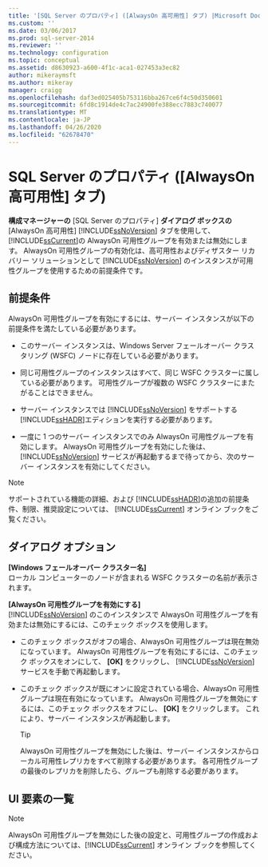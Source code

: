 ```yaml
---
title: '[SQL Server のプロパティ] ([AlwaysOn 高可用性] タブ) |Microsoft Docs'
ms.custom: ''
ms.date: 03/06/2017
ms.prod: sql-server-2014
ms.reviewer: ''
ms.technology: configuration
ms.topic: conceptual
ms.assetid: d8630923-a600-4f1c-aca1-027453a3ec82
author: mikeraymsft
ms.author: mikeray
manager: craigg
ms.openlocfilehash: daf3ed025405b753116bba267ce6f4c50d350601
ms.sourcegitcommit: 6fd8c1914de4c7ac24900fe388ecc7883c740077
ms.translationtype: MT
ms.contentlocale: ja-JP
ms.lasthandoff: 04/26/2020
ms.locfileid: "62678470"
---
```

# <a name="sql-server-properties-alwayson-high-availability-tab"></a>SQL Server のプロパティ ([AlwaysOn 高可用性] タブ)
  **構成マネージャーの** [SQL Server のプロパティ] **ダイアログ ボックスの** [AlwaysOn 高可用性] [!INCLUDE[ssNoVersion](../../includes/ssnoversion-md.md)] タブを使用して、 [!INCLUDE[ssCurrent](../../includes/sscurrent-md.md)]の AlwaysOn 可用性グループを有効または無効にします。 AlwaysOn 可用性グループの有効化は、高可用性およびディザスター リカバリー ソリューションとして [!INCLUDE[ssNoVersion](../../includes/ssnoversion-md.md)] のインスタンスが可用性グループを使用するための前提条件です。  
  
##  <a name="prerequisites"></a><a name="Prerequisites"></a> 前提条件  
 AlwaysOn 可用性グループを有効にするには、サーバー インスタンスが以下の前提条件を満たしている必要があります。  
  
-   このサーバー インスタンスは、Windows Server フェールオーバー クラスタリング (WSFC) ノードに存在している必要があります。  
  
-   同じ可用性グループのインスタンスはすべて、同じ WSFC クラスターに属している必要があります。 可用性グループが複数の WSFC クラスターにまたがることはできません。  
  
-   サーバー インスタンスでは [!INCLUDE[ssNoVersion](../../includes/ssnoversion-md.md)] をサポートする [!INCLUDE[ssHADR](../../includes/sshadr-md.md)]エディションを実行する必要があります。  
  
-   一度に 1 つのサーバー インスタンスでのみ AlwaysOn 可用性グループを有効にします。 AlwaysOn 可用性グループを有効にした後は、 [!INCLUDE[ssNoVersion](../../includes/ssnoversion-md.md)] サービスが再起動するまで待ってから、次のサーバー インスタンスを有効にしてください。  
  
> [!NOTE]  
>  サポートされている機能の詳細、および [!INCLUDE[ssHADR](../../includes/sshadr-md.md)]の追加の前提条件、制限、推奨設定については、 [!INCLUDE[ssCurrent](../../includes/sscurrent-md.md)] オンライン ブックをご覧ください。  
  
## <a name="dialog-options"></a>ダイアログ オプション  
 **[Windows フェールオーバー クラスター名]**  
 ローカル コンピューターのノードが含まれる WSFC クラスターの名前が表示されます。  
  
 **[AlwaysOn 可用性グループを有効にする]**  
 [!INCLUDE[ssNoVersion](../../includes/ssnoversion-md.md)] のこのインスタンスで AlwaysOn 可用性グループを有効または無効にするには、このチェック ボックスを使用します。  
  
-   このチェック ボックスがオフの場合、AlwaysOn 可用性グループは現在無効になっています。 AlwaysOn 可用性グループを有効にするには、このチェック ボックスをオンにして、 **[OK]** をクリックし、 [!INCLUDE[ssNoVersion](../../includes/ssnoversion-md.md)] サービスを手動で再起動します。  
  
-   このチェック ボックスが既にオンに設定されている場合、AlwaysOn 可用性グループは現在有効になっています。 AlwaysOn 可用性グループを無効にするには、このチェック ボックスをオフにし、 **[OK]** をクリックします。 これにより、サーバー インスタンスが再起動します。  
  
    > [!TIP]  
    >  AlwaysOn 可用性グループを無効にした後は、サーバー インスタンスからローカル可用性レプリカをすべて削除する必要があります。 各可用性グループの最後のレプリカを削除したら、グループも削除する必要があります。  
  
## <a name="uielement-list"></a>UI 要素の一覧  
  
> [!NOTE]  
>  AlwaysOn 可用性グループを無効にした後の設定と、可用性グループの作成および構成方法については、[!INCLUDE[ssCurrent](../../includes/sscurrent-md.md)] オンライン ブックを参照してください。  
  
  
